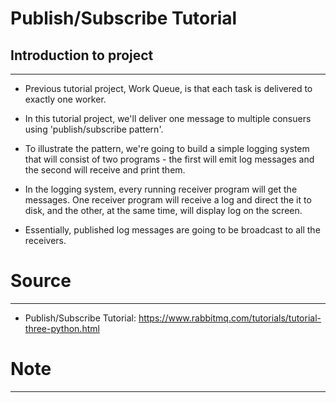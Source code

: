 # Publish/Subscribe Tutorial

## Introduction to project
---

- Previous tutorial project, Work Queue, is that each task is delivered to exactly one worker.

- In this tutorial project, we'll deliver one message to multiple consuers using 'publish/subscribe pattern'.

- To illustrate the pattern, we're going to build a simple logging system that will consist of two programs - the first will emit log messages and the second will receive and print them.

- In the logging system, every running receiver program will get the messages. One receiver program will receive a log and direct the it to disk, and the other, at the same time, will display log on the screen.

- Essentially, published log messages are going to be broadcast to all the receivers.

# Source
---

- Publish/Subscribe Tutorial: https://www.rabbitmq.com/tutorials/tutorial-three-python.html

# Note
---

